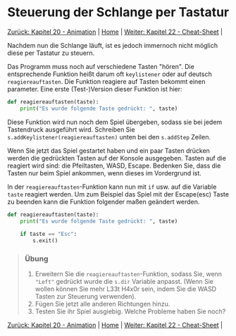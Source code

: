 # Steuerung der Schlange per Tastatur

[Zurück: Kapitel 20 - Animation](Animation.md) |  [Home](README.md) |  [Weiter: Kapitel 22 - Cheat-Sheet](Cheat-Sheet.md) | 

Nachdem nun die Schlange läuft, ist es jedoch immernoch nicht möglich diese per Tastatur zu steuern.

Das Programm muss noch auf verschiedene Tasten "hören". Die entsprechende Funktion heißt darum oft `keylistener` oder auf deutsch `reagiereauftasten`. Die Funktion reagiere auf Tasten bekommt einen parameter. Eine erste (Test-)Version dieser Funktion ist hier:

```python
def reagiereauftasten(taste):
    print("Es wurde folgende Taste gedrückt: ", taste)
```

Diese Funktion wird nun noch dem Spiel übergeben, sodass sie bei jedem Tastendruck ausgeführt wird. Schreiben Sie `s.addKeylistener(reagiereauftasten)` unten bei den `s.addStep` Zeilen.

Wenn Sie jetzt das Spiel gestartet haben und ein paar Tasten drücken werden die gedrückten Tasten auf der Konsole ausgegeben. Tasten auf die reagiert wird sind: die Pfeiltasten, WASD, Escape. Bedenken Sie, dass die Tasten nur beim Spiel ankommen, wenn dieses im Vordergrund ist.

In der `reagiereauftasten`-Funktion kann nun mit `if` usw. auf die Variable `taste` reagiert werden. Um zum Beispiel das Spiel mit der Escape(esc) Taste zu beenden kann die Funktion folgender maßen geändert werden.

```python
def reagiereauftasten(taste):
    print("Es wurde folgende Taste gedrückt: ", taste)
    
    if taste == "Esc":
        s.exit()
```

> ### Übung
> 
>  1. Erweitern Sie die `reagiereauftasten`-Funktion, sodass Sie, wenn `"Left"` gedrückt wurde die `s.dir` Variable anpasst. (Wenn Sie wollen können Sie mehr L33t H4x0r sein, indem Sie die WASD Tasten zur Steuerung verwenden).
>  2. Fügen Sie jetzt alle anderen Richtungen hinzu.
>  3. Testen Sie ihr Spiel ausgiebig. Welche Probleme haben Sie noch?

[Zurück: Kapitel 20 - Animation](Animation.md) |  [Home](README.md) |  [Weiter: Kapitel 22 - Cheat-Sheet](Cheat-Sheet.md) | 
